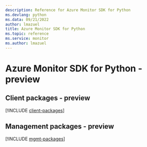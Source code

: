 ```yaml
---
description: Reference for Azure Monitor SDK for Python
ms.devlang: python
ms.data: 09/21/2022
author: lmazuel
title: Azure Monitor SDK for Python
ms.topic: reference
ms.service: monitor
ms.author: lmazuel
---
```

# Azure Monitor SDK for Python - preview

## Client packages - preview
[!INCLUDE [client-packages](monitor-client-index.md)]
## Management packages - preview
[!INCLUDE [mgmt-packages](monitor-mgmt-index.md)]